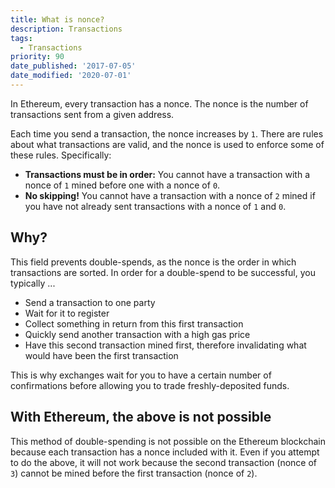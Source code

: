 ```yaml
---
title: What is nonce?
description: Transactions
tags:
  - Transactions
priority: 90
date_published: '2017-07-05'
date_modified: '2020-07-01'
---
```


In Ethereum, every transaction has a nonce. The nonce is the number of transactions sent from a given address.

Each time you send a transaction, the nonce increases by `1`. There are rules about what transactions are valid, and the nonce is used to enforce some of these rules. Specifically:

* **Transactions must be in order:** You cannot have a transaction with a nonce of `1` mined before one with a nonce of `0`.
* **No skipping!** You cannot have a transaction with a nonce of `2` mined if you have not already sent transactions with a nonce of `1` and `0`.

## Why?

This field prevents double-spends, as the nonce is the order in which transactions are sorted. In order for a double-spend to be successful, you typically ...

* Send a transaction to one party
* Wait for it to register
* Collect something in return from this first transaction
* Quickly send another transaction with a high gas price
* Have this second transaction mined first, therefore invalidating what would have been the first transaction

This is why exchanges wait for you to have a certain number of confirmations before allowing you to trade freshly-deposited funds.

## With Ethereum, the above is not possible

This method of double-spending is not possible on the Ethereum blockchain because each transaction has a nonce included with it. Even if you attempt to do the above, it will not work because the second transaction (nonce of `3`) cannot be mined before the first transaction (nonce of `2`).
